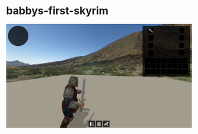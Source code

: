 # babbys-first-skyrim
![Screenshot](https://raw.githubusercontent.com/worstpractice/babbys-first-skyrim/main/screenshot.png)
